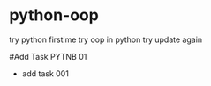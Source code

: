 # python-oop
try python firstime
try oop in python
try update again

#Add Task PYTNB 01
- add task 001
